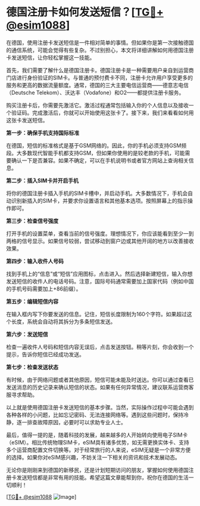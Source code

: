 # 德国注册卡如何发送短信？[[TG💪+ @esim1088](https://t.me/s/esim1088)]

在德国，使用注册卡发送短信是一件相对简单的事情。但如果你是第一次接触德国的通信系统，可能会觉得有些复杂。不过别担心，本文将详细讲解如何用德国注册卡发送短信，让你轻松掌握这一技能。

首先，我们需要了解什么是德国注册卡。德国注册卡是一种需要用户亲自到运营商门店进行身份验证的SIM卡。与普通的预付费卡不同，注册卡允许用户享受更多的服务和更高的数据流量额度。通常，德国的三大主要电信运营商——德意志电信（Deutsche Telekom）、沃达丰（Vodafone）和O2——都提供注册卡服务。

购买注册卡后，你需要先激活它。激活过程通常包括输入你的个人信息以及接收一个验证码。完成激活后，你就可以开始使用这张卡了。接下来，我们来看看如何用这张卡发送短信。

**第一步：确保手机支持国际标准**

在德国，短信的标准格式是基于GSM网络的。因此，你的手机必须支持GSM频段。大多数现代智能手机都支持GSM，但如果你使用的是较老款的手机，可能需要确认一下是否兼容。如果不确定，可以在手机说明书或者官方网站上查询相关信息。

**第二步：插入SIM卡并开启手机**

将你的德国注册卡插入手机的SIM卡槽中，并启动手机。大多数情况下，手机会自动识别新插入的SIM卡，并要求你设置语言和其他基本选项。按照屏幕上的指示操作即可。

**第三步：检查信号强度**

打开手机的设置菜单，查看当前的信号强度。理想情况下，你应该能看到至少一到两格的信号显示。如果信号较弱，尝试移动到窗户边或其他开阔的地方以改善接收效果。

**第四步：输入收件人号码**

找到手机上的“信息”或“短信”应用图标，点击进入。然后选择新建短信，输入你想发送短信的收件人的电话号码。注意，国际号码通常需要加上国家代码（例如中国的手机号码需要加上+86前缀）。

**第五步：编辑短信内容**

在输入框内写下你要发送的信息。记住，短信长度限制为160个字符。如果超过这个长度，系统会自动将其拆分为多条短信发送。

**第六步：发送短信**

检查一遍收件人号码和短信内容无误后，点击发送按钮。稍等片刻，你会收到一个提示，告诉你短信已经成功发送。

**第七步：检查发送状态**

有时候，由于网络问题或者其他原因，短信可能未能及时送达。你可以通过查看已发送消息的历史记录来确认短信的状态。如果有任何异常情况，建议联系运营商客服寻求帮助。

以上就是使用德国注册卡发送短信的基本步骤。当然，实际操作过程中可能会遇到各种各样的小问题，比如忘记密码、无法连接网络等。遇到这些问题时，保持冷静，逐一排查故障原因，必要时可以求助专业人士。

最后，值得一提的是，随着科技的发展，越来越多的人开始转向使用电子SIM卡（eSIM）。相比传统物理SIM卡，eSIM具有诸多优势，如无需更换实体卡、支持多个运营商配置文件切换等。对于经常旅行的人来说，eSIM无疑是一个非常方便的选择。如果你对eSIM感兴趣，不妨关注一下相关的资讯和技术发展动态。

无论你是刚刚来到德国的新移民，还是计划短期访问的朋友，掌握如何使用德国注册卡发送短信都是非常有用的技能。希望这篇文章能帮到你，祝你在德国的生活一切顺利！

[[TG💪+ @esim1088](https://t.me/s/esim1088) ![Image](https://i.postimg.cc/4NQfJmqS/Snipaste-2025-05-13-00-14-12.png)]